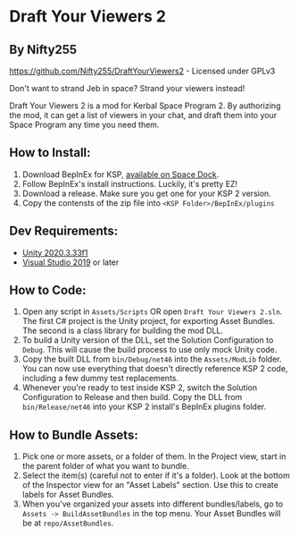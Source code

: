 # Draft Your Viewers 2
## By Nifty255

https://github.com/Nifty255/DraftYourViewers2 - Licensed under GPLv3

Don't want to strand Jeb in space? Strand your viewers instead!

Draft Your Viewers 2 is a mod for Kerbal Space Program 2. By authorizing the mod, it can get a list of viewers in your chat, and draft them into your Space Program any time you need them.

## How to Install:
1. Download BepInEx for KSP, [available on Space Dock](https://spacedock.info/mod/3255/BepInEx%20for%20KSP%202).
2. Follow BepInEx's install instructions. Luckily, it's pretty EZ!
3. Download a release. Make sure you get one for your KSP 2 version.
4. Copy the contensts of the zip file into `<KSP Folder>/BepInEx/plugins`

## Dev Requirements:
- [Unity 2020.3.33f1](https://unity.com/releases/editor/whats-new/2020.3.33)
- [Visual Studio 2019](https://visualstudio.microsoft.com/vs/older-downloads/) or later

## How to Code:
1. Open any script in `Assets/Scripts` OR open `Draft Your Viewers 2.sln`. The first C# project is the Unity project, for exporting Asset Bundles. The second is a class library for building the mod DLL.
2. To build a Unity version of the DLL, set the Solution Configuration to `Debug`. This will cause the build process to use only mock Unity code.
3. Copy the built DLL from `bin/Debug/net46` into the `Assets/ModLib` folder. You can now use everything that doesn't directly reference KSP 2 code, including a few dummy test replacements.
4. Whenever you're ready to test inside KSP 2, switch the Solution Configuration to Release and then build. Copy the DLL from `bin/Release/net46` into your KSP 2 install's BepInEx plugins folder.

## How to Bundle Assets:
1. Pick one or more assets, or a folder of them. In the Project view, start in the parent folder of what you want to bundle.
2. Select the item(s) (careful not to enter if it's a folder). Look at the bottom of the Inspector view for an "Asset Labels" section. Use this to create labels for Asset Bundles.
3. When you've organized your assets into different bundles/labels, go to `Assets -> BuildAssetBundles` in the top menu. Your Asset Bundles will be at `repo/AssetBundles`.